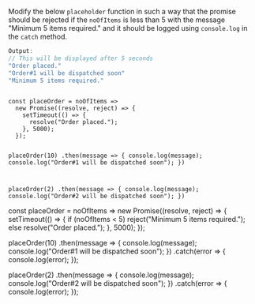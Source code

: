 Modify the below `placeholder` function in such a way that the promise should be rejected if the `noOfItems` is less than 5 with the message "Minimum 5 items required." and it should be logged using `console.log` in the `catch` method.

```js
Output:
// This will be displayed after 5 seconds
"Order placed."
"Order#1 will be dispatched soon"
"Minimum 5 items required."
```
<codeblock type="exercise" language="javascript" evaluateAsync="true" timeOut="2000" testMode="fixedInput">
<code>
const placeOrder = noOfItems =>
  new Promise((resolve, reject) => {
    setTimeout(() => {
      resolve("Order placed.");
    }, 5000);
  });

placeOrder(10)
  .then(message => {
    console.log(message);
    console.log("Order#1 will be dispatched soon");
  })

placeOrder(2)
  .then(message => {
    console.log(message);
    console.log("Order#2 will be dispatched soon");
  })
</code>

<solution>
const placeOrder = noOfItems =>
  new Promise((resolve, reject) => {
    setTimeout(() => {
      if (noOfItems < 5) reject("Minimum 5 items required.");
      else resolve("Order placed.");
    }, 5000);
  });

placeOrder(10)
  .then(message => {
    console.log(message);
    console.log("Order#1 will be dispatched soon");
  })
  .catch(error => {
    console.log(error);
  });

placeOrder(2)
  .then(message => {
    console.log(message);
    console.log("Order#2 will be dispatched soon");
  })
  .catch(error => {
    console.log(error);
  });
</solution>
</codeblock>

